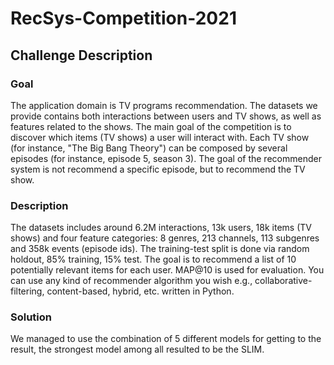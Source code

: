 # RecSys-Competition-2021

## Challenge Description
### Goal
The application domain is TV programs recommendation. The datasets we provide contains both interactions between users and TV shows, as well as features related to the shows. The main goal of the competition is to discover which items (TV shows) a user will interact with.
Each TV show (for instance, "The Big Bang Theory") can be composed by several episodes (for instance, episode 5, season 3). The goal of the recommender system is not recommend a specific episode, but to recommend the TV show.

### Description
The datasets includes around 6.2M interactions, 13k users, 18k items (TV shows) and four feature categories: 8 genres, 213 channels, 113 subgenres and 358k events (episode ids).
The training-test split is done via random holdout, 85% training, 15% test.
The goal is to recommend a list of 10 potentially relevant items for each user. MAP@10 is used for evaluation. You can use any kind of recommender algorithm you wish e.g., collaborative-filtering, content-based, hybrid, etc. written in Python.

### Solution
We managed to use the combination of 5 different models for getting to the result, the strongest model among all resulted to be the SLIM.
